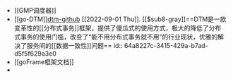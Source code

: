 - [[GMP调度器]]
- [[go-DTM]][dtm-github]([https://jishuin.proginn.com/p/763bfbd68aca](https://github.com/dtm-labs/dtm/blob/main/helper/README-cn.md)) [[2022-09-01 Thu]]. [[$sub8-gray]]==DTM是一款变革性的[[分布式事务]]框架，提供了傻瓜式的使用方式，极大的降低了分布式事务的使用门槛，改变了“能不用分布式事务就不用”的行业现状，优雅的解决了服务间的[[数据一致性]]问题==
  id:: 64a8227c-3415-429a-b7ad-d5f5f629a3e0
- [[goFrame框架文档]]
-